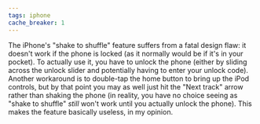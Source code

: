 ```yaml
---
tags: iphone
cache_breaker: 1
---
```


The iPhone's "shake to shuffle" feature suffers from a fatal design flaw: it doesn't work if the phone is locked (as it normally would be if it's in your pocket). To actually use it, you have to unlock the phone (either by sliding across the unlock slider and potentially having to enter your unlock code). Another workaround is to double-tap the home button to bring up the iPod controls, but by that point you may as well just hit the "Next track" arrow rather than shaking the phone (in reality, you have no choice seeing as "shake to shuffle" *still* won't work until you actually unlock the phone). This makes the feature basically useless, in my opinion.
